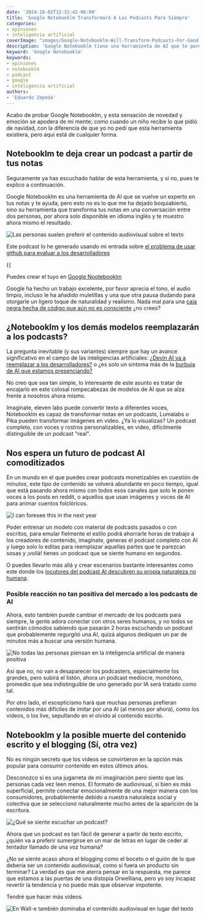 ```yaml
---
date: '2024-10-02T12:32:42-06:00'
title: 'Google Notebooklm Transformará A Los Podcasts Para Siempre'
categories:
- opiniones
- inteligencia artificial
coverImage: "images/Google-Notebooklm-Will-Transform-Podcasts-For-Good.jpg"
description: 'Google Notebooklm tiene una herramienta de AI que te permite convertir tus notas en un podcast bastante realista, en cuestión de segundos y con el potencial de usarse en conjunción con otras herramientas de AI'
keyword: 'Google Notebooklm'
keywords:
- opiniones
- notebooklm
- podcast
- google
- inteligencia artificial
authors:
- 'Eduardo Zepeda'
---
```


Acabo de probar Google Notebooklm, y esta sensación de novedad y emoción se apodera de mi mente; como cuando un niño recibe lo que pidió de navidad, con la diferencía de que yo no pedí que esta herramienta existiera, pero aquí está de cualquier forma.

## Notebooklm te deja crear un podcast a partir de tus notas

Seguramente ya has escuchado hablar de esta herramienta, y si no, pues te explico a continuación. 

Google Notebooklm es una herramienta de AI que se vuelve un experto en tus notas y te ayuda, pero esto no es lo que me ha dejado boquiabierto, sino su herramienta que transforma tus notas en una conversación entre dos personas, por ahora solo disponible en idioma inglés y te muestro ahora mismo el resultado.

![Las personas suelen preferir el contenido audiovisual sobre el texto](images/podcast-meme-5-minutes.jpg "Las personas suelen preferir el contenido audiovisual sobre el texto")

Este podcast lo he generado usando mi entrada sobre [el problema de usar github para evaluar a los desarrolladores](/es/el-problema-de-usar-github-para-evaluar-a-los-desarrolladores/)

{{<audio src="https://res.cloudinary.com/dwrscezd2/video/upload/v1727844656/Podcast-Github-google-notebooklm_dsnzn8.mp3" caption="Podcast generado mediante google notebooklm">}}

Puedes crear el tuyo en [Google Nootebooklm](https://notebooklm.google/#?)

Google ha hecho un trabajo excelente, por favor aprecia el tono, el audio limpio, incluso le ha añadido muletillas y una que otra pausa dudando para otorgarle un ligero toque de naturalidad y realismo. Nada mal para una [caja negra hecha de código que aún no es consciente](/es/chat-gpt-la-habitacion-china-de-searle-y-la-conciencia/) ¿no crees?

## ¿Notebooklm y los demás modelos reemplazarán a los podcasts?

La pregunta inevitable (y sus variantes) siempre que hay un avance significativo en el campo de las inteligencias artificiales: [¿Devin AI va a reemplazar a los desarrolladores?](/es/devin-ai-el-supuesto-reemplazo-de-los-programadores/) o ¿es solo un sintoma más de la [burbuja de AI que estamos presenciando?](/es/el-auge-y-la-caida-de-la-burbuja-de-ai/)

No creo que sea tan simple, lo interesante de este asunto es tratar de encajarlo en este colosal rompecabezas de modelos de AI que se alza frente a nosotros ahora mismo.

Imagínate, eleven labs puede convertir texto a diferentes voces, Notebooklm es capaz de transformar notas en un podcasts, Lumalabs o Pika pueden transformar imágenes en video. ¿Ya lo visualizas? Un podcast completo, con voces y rostros personalizables, en video, difícilmente distinguible de un podcast "real".

## Nos espera un futuro de podcast AI comoditizados

En un mundo en el que puedes crear podcasts monetizables en cuestión de minutos, este tipo de contenido se volverá abundante en poco tiempo, igual que está pasando ahora mismo con todos esos canales que solo le ponen voces a los posts en reddit, o aquellos que usan imágenes y voces de AI para animar cuentos folclóricos.

![I can foresee this in the next year](https://i.imgflip.com/95scrd.jpg "I can foresee this in the next year")

Poder entrenar un modelo con material de podcasts pasados o con escritos, para emular fielmente el estilo podrá ahorrarle horas de trabajo a los creadores de contenido, imagínate, generas el podcast completo con AI y luego solo lo editas para reemplazar aquellas partes que te parezcan sosas y ¡voilá! tienes un podcast que se siente humano en segundos. 

O puedes llevarlo más allá y crear escenarios bastante interesantes como este donde los [locutores del podcast AI descubren su propia naturaleza no humana](https://www.reddit.com/r/artificial/comments/1frk1gi/notebooklm_podcast_hosts_discover_theyre_ai_not/#?).

### Posible reacción no tan positiva del mercado a los podcasts de AI 

Ahora, esto también puede cambiar el mercado de los podcasts para siempre, la gente adora conectar con otros seres humanos, y no todos se sentirán cómodos sabiendo que pasarán 2 horas escuchando un podcast que probablemente regurgitó una AI, quizá algunos dediquen un par de minutos más a buscar una versión humana.

![No todas las personas piensan en la inteligencia artificial de manera positiva](images/AI-impact-on-society.webp "No todas las personas piensan en la inteligencia artificial de manera positiva")

Así que no, no van a desaparecer los podcasters, especialmente los grandes, pero subirá el listón, ahora un podcast mediocre, monótono, promedio que sea indistinguible de uno generado por IA será tratado como tal.

Por otro lado, el escepticismo hará que muchas personas prefieran contenidos más difíciles de imitar por una AI (al menos por ahora), como los videos, o los live, sepultando en el olvido al contenido escrito.

## Notebooklm y la posible muerte del contenido escrito y el blogging (Sí, otra vez)

No es ningún secreto que los videos se convirtieron en la opción más popular para consumir contenido en estos últimos años. 

Desconozco si es una jugarreta de mi imaginación pero siento que las personas cada vez leen menos. El formato de audiovisual, si bien es más superficial, permite conectar emocionalmente de una mejor manera con los consumidores, probablemente debido a nuestra naturaleza social y colectiva que se seleccionó naturalmente mucho antes de la aparición de la escritura.

![¿Qué se siente escuchar un podcast?](images/what-it-feels-to-listen-to-a-podcast.jpeg "¿Qué se siente escuchar un podcast?")

Ahora que un podcast es tan fácil de generar a partir de texto escrito, ¿quién va a preferir sumergirse en un mar de letras en lugar de ceder al tentador llamado de una voz humana? 

¿No se siente acaso ahora el blogging como el boceto o el guión de lo que debería ser un contenido audiovisual, como si fuera un producto sin terminar? La verdad es que me aterra pensar en la respuesta, me parece que estamos a las puertas de una distopia Orwelliana, pero yo soy incapaz revertir la tendencia y no puedo más que observar impotente.

Tendré que hacer más videos.

![En Wall-e también dominaba el contenido audiovisual en lugar del texto](https://res.cloudinary.com/dwrscezd2/image/upload/v1727849039/kgr8at3ytm29xohusw5x.avif "En Wall-e también dominaba el contenido audiovisual en lugar del texto")






